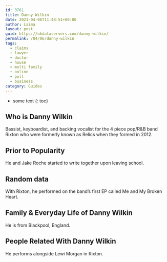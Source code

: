```yaml
---
id: 3761
title: Danny Wilkin
date: 2021-04-06T11:48:51+00:00
author: Laima
layout: post
guid: https://ukdataservers.com/danny-wilkin/
permalink: /04/06/danny-wilkin
tags:
  - claims
  - lawyer
  - doctor
  - house
  - multi family
  - online
  - poll
  - business
category: Guides
---
```


* some text
{: toc}


## Who is Danny Wilkin
                  
                  
                  
Bassist, keyboardist, and backing vocalist for the 4 piece pop/R&B band Rixton who were formerly known as Relics when they formed in 2012.
                  
              
            
              
            
                
                
                
## Prior to Popularity
                  
                  
                  
He and Jake Roche started to write together upon leaving school.
                  
              
            
              
            
                
                
                
## Random data
                  
                  
                  
With Rixton, he performed on the band&#8217;s first EP called Me and My Broken Heart.
                  
              
            
              
            
                
                
                
## Family & Everyday Life of Danny Wilkin
                  
                  
                  
He is from Blackpool, England.
                  
              
            
              
            
                
                
                
## People Related With Danny Wilkin
                  
                  
                  
He performs alongside Lewi Morgan in Rixton.
                  
              
            
              
            
                
              
            
              
              
            
            
              
            
          
          
          